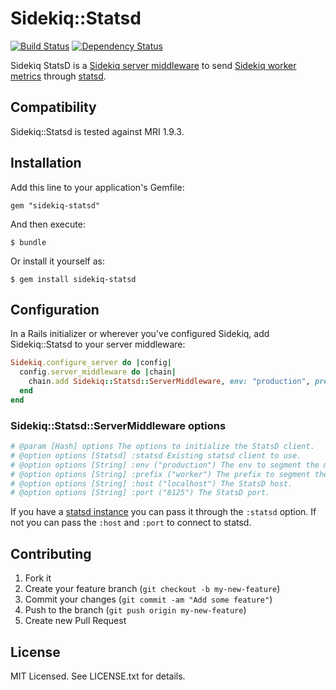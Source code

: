 # Sidekiq::Statsd

[![Build Status](https://secure.travis-ci.org/phstc/sidekiq-statsd.png)](http://travis-ci.org/phstc/sidekiq-statsd)
[![Dependency Status](https://gemnasium.com/phstc/sidekiq-statsd.png)](https://gemnasium.com/phstc/sidekiq-statsd)

Sidekiq StatsD is a [Sidekiq server middleware](https://github.com/mperham/sidekiq/wiki/Middleware) to send [Sidekiq worker metrics](https://github.com/mperham/sidekiq/wiki/API#wiki-stats) through [statsd](https://github.com/reinh/statsd).

## Compatibility

Sidekiq::Statsd is tested against MRI 1.9.3.

## Installation

Add this line to your application's Gemfile:

    gem "sidekiq-statsd"

And then execute:

    $ bundle

Or install it yourself as:

    $ gem install sidekiq-statsd

## Configuration

In a Rails initializer or wherever you've configured Sidekiq, add
Sidekiq::Statsd to your server middleware:

```ruby
Sidekiq.configure_server do |config|
  config.server_middleware do |chain|
    chain.add Sidekiq::Statsd::ServerMiddleware, env: "production", prefix: "worker", host: "localhost", port: 8125
  end
end
```

### Sidekiq::Statsd::ServerMiddleware options

```ruby
# @param [Hash] options The options to initialize the StatsD client.
# @option options [Statsd] :statsd Existing statsd client to use.
# @option options [String] :env ("production") The env to segment the metric key (e.g. env.prefix.worker_name.success|failure).
# @option options [String] :prefix ("worker") The prefix to segment the metric key (e.g. env.prefix.worker_name.success|failure).
# @option options [String] :host ("localhost") The StatsD host.
# @option options [String] :port ("8125") The StatsD port.
```

If you have a [statsd instance](https://github.com/github/statsd-ruby) you can pass it through the `:statsd` option. If not you can pass the `:host` and `:port` to connect to statsd.

## Contributing

1. Fork it
2. Create your feature branch (`git checkout -b my-new-feature`)
3. Commit your changes (`git commit -am "Add some feature"`)
4. Push to the branch (`git push origin my-new-feature`)
5. Create new Pull Request

## License

MIT Licensed. See LICENSE.txt for details.
